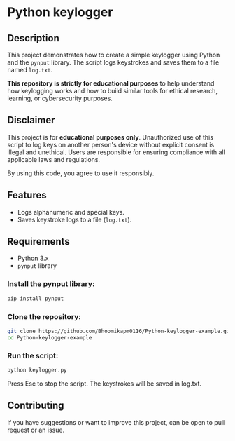 # Python keylogger

## Description
This project demonstrates how to create a simple keylogger using Python and the `pynput` library. The script logs keystrokes and saves them to a file named `log.txt`. 

**This repository is strictly for educational purposes** to help understand how keylogging works and how to build similar tools for ethical research, learning, or cybersecurity purposes.

## Disclaimer
This project is for **educational purposes only**. Unauthorized use of this script to log keys on another person's device without explicit consent is illegal and unethical. Users are responsible for ensuring compliance with all applicable laws and regulations. 

By using this code, you agree to use it responsibly.

## Features
- Logs alphanumeric and special keys.
- Saves keystroke logs to a file (`log.txt`).

## Requirements
- Python 3.x
- `pynput` library

### Install the pynput library:
```bash
pip install pynput
```
### Clone the repository:
```bash
git clone https://github.com/Bhoomikapm0116/Python-keylogger-example.git
cd Python-keylogger-example
```
### Run the script:
```bash
python keylogger.py
```

Press Esc to stop the script. The keystrokes will be saved in log.txt.

## Contributing
If you have suggestions or want to improve this project, can be open to pull request or an issue.
